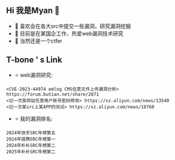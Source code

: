 ## Hi 我是Myan 👋

- 🔭 喜欢会在各大src中提交一些漏洞，研究漏洞挖掘
- 🌱 目前是在某国企工作，热爱web漏洞技术研究
- 👯 当然还是一个ctfer


## T-bone ' s Link
- ⭐️ web漏洞研究:
```
<CVE-2023-44974 emlog CMS任意文件上传漏洞分析> https://forum.butian.net/share/2871
<记一次某网站任意用户账号密码修改> https://xz.aliyun.com/news/13540
<记一次某src上某APP的测试> https://xz.aliyun.com/news/18760
```

- ⭐️ 我的漏洞排名:
```
2024年快手SRC年榜第五
2024年猎聘SRC年榜第一
2024年朴朴SRC年榜第二
2025年朴朴SRC年榜第二
```
<!--

- 🤔 I’m looking for help with ...
- 💬 Ask me about ...
- 📫 How to reach me: ...
- 😄 Pronouns: ...
- ⚡ Fun fact: ...
-->
